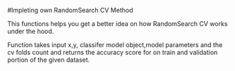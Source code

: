#Impleting own RandomSearch CV Method

This functions helps you get a better idea on how RandomSearch CV works under the hood.

Function takes input x,y, classifer model object,model parameters and the cv folds count and returns the accuracy score for on train and validation portion of the given dataset.
